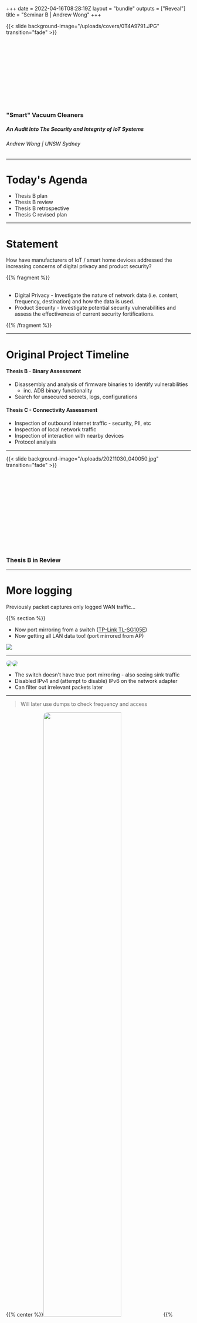 +++
date = 2022-04-16T08:28:19Z
layout = "bundle"
outputs = ["Reveal"]
title = "Seminar B | Andrew Wong"
+++

{{< slide background-image="/uploads/covers/0T4A9791.JPG" transition="fade" >}}

<br />
<br />
<br />
<br />
<br />
<br />
<br />
<br />
<br />
<br />

### "Smart" Vacuum Cleaners

##### An Audit Into The Security and Integrity of IoT Systems

###### Andrew Wong | UNSW Sydney

---

<style>
img[round] {
  border-radius: 10px;
}
</style>

# Today's Agenda

* Thesis B plan
* Thesis B review
* Thesis B retrospective
* Thesis C revised plan

---

# Statement

>

How have manufacturers of IoT / smart home devices addressed the increasing concerns of digital privacy and product security?

> 

{{% fragment %}}
&nbsp;  
&nbsp;  

* Digital Privacy - Investigate the nature of network data (i.e. content, frequency, destination) and how the data is used.
* Product Security - Investigate potential security vulnerabilities and assess the effectiveness of current security fortifications.

{{% /fragment %}}

---

# Original Project Timeline

#### <label>Thesis B - Binary Assessment</label>

* Disassembly and analysis of firmware binaries to identify vulnerabilities
  * inc. ADB binary functionality
* Search for unsecured secrets, logs, configurations

#### <label>Thesis C - Connectivity Assessment</label>

* Inspection of outbound internet traffic - security, PII, etc
* Inspection of local network traffic
* Inspection of interaction with nearby devices
* Protocol analysis


---

{{< slide background-image="/uploads/20211030_040050.jpg" transition="fade" >}}

<br />
<br />
<br />
<br />
<br />
<br />
<br />
<br />
<br />
<br />
<br />
<br />

### Thesis B in Review

---

# More logging

Previously packet captures only logged WAN traffic...

{{% section %}}
* Now port mirroring from a switch ([TP-Link TL-SG105E](https://www.tp-link.com/au/business-networking/easy-smart-switch/tl-sg105e/))
* Now getting all LAN data too! (port mirrored from AP)

![](/uploads/Snipaste_2022-05-05_01-31-27.jpg)

---

<div style="display: flex; flex-direction: row"> 
<div><img round src="/uploads/Snipaste_2022-05-05_01-32-07.jpg"/></div>
<div><img round src="/uploads/Snipaste_2022-05-05_01-31-55.jpg"/></div>
</div>

* The switch doesn't have true port mirroring - also seeing sink traffic
* Disabled IPv4 and (attempt to disable) IPv6 on the network adapter
* Can filter out irrelevant packets later

<!-- tshark -i en4 -w capture.pcap -b interval:3600 -->

---

> Will later use dumps to check frequency and access

{{% center %}}<img round src="/uploads/Snipaste_2022-05-05_17-23-11.jpg" width="65%">{{% /center %}}

{{% /section %}}

---

# Speaking of packets...

> 🚩 WiFi credentials in plain text during setup

{{% center %}}<img round src="/uploads/Snipaste_2022-05-02_01-14-22.jpg" width="80%">{{% /center %}}

* Minor issue, only exploitable during time of setup

---

# Fingerprinting

{{% section %}}

<label>System</label>

```
[ 0.340]U-Boot 2011.09-rc1-dirty (Mar 25 2020 - 20:45:43) Allwinner Technology
[ 0.000000] Linux version 3.4.39 (rockrobo@apimg) (gcc version 4.8.4 (Ubuntu/Linaro 4.8.4-2ubuntu1~14.04.1) ) #1 SMP PREEMPT Wed Mar 25 20:47:59 CST 2020
[ 0.000000] CPU: ARMv7 Processor [410fc075] revision 5 (ARMv7), cr=10c5387d
[ 0.000000] Machine: sun8i
...
```

<!-- https://en.wikipedia.org/wiki/Linaro -->

CPU: Allwinner R16 (ARM Cortex-A7) - ARMv7l / armhf  
ACU: STM32F103VCT6 (ARM Cortex-M3)  
Roborock Firmware version: 3.5.4_1558  
Operating system: Ubuntu 14.04.3 LTS  

---

<label>Users</label>

<div style="display: flex; flex-direction: row"> 
<div><img round src="/uploads/Snipaste_2022-05-01_20-00-22.jpg"/></div>
<div><img round src="/uploads/Snipaste_2022-05-01_20-00-48.jpg"/></div>
</div>

> No additional users

>

```
root@rockrobo:~# ls /home
ruby
```

`/home/ruby` exists but no user `ruby`, though exists in `/etc/passwd~`

---

<label>Processes</label>

🚩 Everything is running as root

{{% center %}}<img src="/uploads/Snipaste_2022-05-01_19-33-46.jpg" width="80%"/>{{% /center %}}

---

<label>Ports</label>

```bash
root@rockrobo:~# netstat -nltp
Active Internet connections (only servers)
Proto Recv-Q Send-Q Local Address           Foreign Address      State       PID/Program name
tcp        0      0 127.0.0.1:54322         0.0.0.0:*            LISTEN      991/miio_client 
tcp        0      0 127.0.0.1:54323         0.0.0.0:*            LISTEN      991/miio_client 
tcp        0      0 0.0.0.0:22              0.0.0.0:*            LISTEN      1644/sshd       
tcp        0      0 127.0.0.1:55551         0.0.0.0:*            LISTEN      998/rriot_tuya  
tcp        0      0 0.0.0.0:6668            0.0.0.0:*            LISTEN      998/rriot_tuya  
tcp6       0      0 :::22                   :::*                 LISTEN      1644/sshd       
```

🚩 `tcp/22` and `tcp/6668` are exposed

<!-- miio_send and miio_recv uses 54322 -->

---

<label>Firewall</label>

🤷‍♂️ At least port 22 is blocked by `iptables`

```
root@rockrobo:~# iptables -L
Chain INPUT (policy ACCEPT)
target     prot opt source           destination         
DROP       udp  --  anywhere         anywhere           udp dpt:6665
DROP       tcp  --  anywhere         anywhere           tcp dpt:6665
DROP       tcp  --  anywhere         anywhere           tcp dpt:ssh

Chain FORWARD (policy ACCEPT)
target     prot opt source           destination         

Chain OUTPUT (policy ACCEPT)
target     prot opt source           destination      
```

* What runs on port `6665`
  * `player`
  * What about file-based IPC?

---

```
root@rockrobo:~# ip6tables -L
Chain INPUT (policy ACCEPT)
target     prot opt source           destination         

Chain FORWARD (policy ACCEPT)
target     prot opt source           destination         

Chain OUTPUT (policy ACCEPT)
target     prot opt source           destination
```

🚩 ... except IPv6 isn't..


> Future work: Test IPv6 lease

---

<label>Other small tests</label>

* Can I ping the internet / make outbound connections?
  * Yes
* Can I run my own software
  * Yes (`armhf` architecture)

{{% /section %}}

---
# Going wireless - establishing SSH

<div style="display: flex; flex-direction: row; align-items: center">
<div style="flex: 1">
<img round src="iptables.png" />
<img round src="/uploads/Snipaste_2022-05-05_05-06-28.jpg" />
</div>
<div style="flex: 1">

* Remove iptables rule to gain access
  * (and so could an attacker)
* Can I add persistent access?
  * Yes, modify `rrwatchdoge.conf`
* Can also add remote access
  * 👈 e.g. ZeroTier

![zerotier persistence](/uploads/Snipaste_2022-05-02_01-42-29.jpg)

</div>
</div>

<!-- https://featherbear.cc/UNSW-CSE-Thesis/posts/device-actions/ -->

---

{{% section %}}
# Trivial Power Analysis

> Batteries don't last forever!

![](/uploads/20220501_051651.jpg)


<!-- lol you could have just opened it up in the first place -->

---

> Test: What if I unplug the battery?

* No change in output during boot
* But device will turn off after around 20 seconds

```
Ubuntu 14.04.3 LTS rockrobo ttyS0

rockrobo login:                                                 #### Usual login prompt
wait-for-state stop/waiting
haveged: haveged Stopping due to signal 15                      #### Shutdown SIGTERM 

 * Stopping rsync daemon rsync                                           [ OK ] 
 * (not running)
 * Asking all remaining processes to terminate...                        [ OK ] 
 * All processes ended within 1 seconds...                               [ OK ] 
umount: /tmp: device is busy.
        (In some cases useful info about processes that use
         the device is found by lsof(8) or fuser(1))
 * Unmounting temporary filesystems...                                   [fail] 
 * Deactivating swap...                                                  [ OK ] 
 * Unmounting local filesystems...                                       [ OK ] 
 * Will now halt
[   26.948171] [MCU_UART] sent ap poweroff event to mcu         #### Device turns off
```

See [2-wire log](https://featherbear.cc/UNSW-CSE-Thesis/posts/power/serial-dump-during-2-wire-power/), [4-wire log](https://featherbear.cc/UNSW-CSE-Thesis/posts/power/serial-dump-during-4-wire-power/)

{{% /section %}}

---

{{% section %}}
# File System Imaging

The eMMC only has 4GB of storage, so we can't (also shouldn't) image the flash onto itself... but we can image it remotely! 

```bash
IP=10.10.10.8
for partition in `ssh root@$IP "ls /dev/mmcblk0?* -1"`
do
    ssh root@$IP "sudo dd if=$partition bs=1M" | dd of=$(basename $partition).img
done
```

{{% center %}}<img src="/uploads/20220430-disk_imaging.jpg"/>{{% /center %}}

---

# File System Structure

|partition|label|size|description|
|:--------|:----|:---|:---------|
|mmcblk0p1 | UDISK | 1.5 GB | user data |
|mmcblk0p2 | boot-res | 8 MB | bootloader stuff |
|mmcblk0p5 | env | 16 MB | |
|mmcblk0p6 | app (RO) | 64 MB | device data |
|mmcblk0p7 | recovery | 512 MB | stock firmware |
|mmcblk0p8 | system_a | 512 MB | Main OS (boot) |
|mmcblk0p9 | system_b | 512 MB | Backup OS |
|mmcblk0p10 | Download | 528 MB | Update temp |
|mmcblk0p11 | reserve | 16 MB | blackbox??? |

---
# Recovery Reset

Recovery supposedly resets `system_a`, `system_b`, `UDISK` and `Download`

{{%center%}}<img src="/uploads/20220501-recovery.png" width="70%"/>{{%/center%}}

* What about the other partitions?  
* Can we install software in the `recovery` partition? <label>A: Yes</label> 🚩

<!-- https://featherbear.cc/UNSW-CSE-Thesis/posts/recovery-mode/ -->

---

<div style="display: flex; flex-direction: row; align-items: center">
<img src="/uploads/Snipaste_2022-05-01_05-53-51.jpg" width="65%" style="flex: 1"/>
<div style="flex: 1">

> 28,189 files...

> Well there's for sure a lot of files to look at...

</div>
</div>

---

# I did a thing - [Commentree](https://github.com/featherbear/commentree)

> Plain-text annotation / commentary tool

![](commentree.png) <!-- 20220311 -->

<!-- Monaco editor, easy to transfer around -->

{{% /section %}}

---
# (some) Interesting Files

{{% section %}}

## The Search

* Looked for any passwords, secrets, keys, IDs, function calls, logs, ...
* Find changed files (*)
* See where they are used
* See how they are used
* Anything of general interested

---

* mmcblk0p1
  * miio/device.token
  * miio/device.uid
  * rockrobo/  
  * rockrobo/rrlog/ (logs are encrypted!)
* mmcblk0p8/opt/rockrobo
  * Binaries
  * scripts/pipes.sh
  * rrlog/misc.sh
* mmcblk0p11/endpoint.bin - AWS address + key?  

---

> `mmcblk0p8/opt/rockrobo/rrlog/misc.sh`

```bash
...

#echo "=======device.conf==========" >> /dev/shm/misc.log
#cat /mnt/default/device.conf >> /dev/shm/misc.log

...
```

> `mmcblk0p6/device.conf`

```bash
did=DDDDDDDDD                    # (9 digits)
key=XXXXXXXXXXXXXXXX             # (16 alpha-num, case-sensitive)
mac=64:90:C1:1D:24:C4
vendor=roborock
model=roborock.vacuum.s6
```

---

> Calls for `system`

<!-- find . ! -iname "*.sh" ! -iname "*.conf" -type f -executable -exec sh -c "echo {}; nm -D {} | grep 'system\|exec\|fork'" \; -->

![](/uploads/Snipaste_2022-05-09_00-34-19.jpg)

---

> `/var/log/apt/history.log`

Installed packages that are not part of the base system

```
Start-Date: 2016-01-25  11:18:05
Commandline: /usr/bin/apt-get install rsync
Install: rsync:armhf (3.1.0-2ubuntu0.2)
End-Date: 2016-01-25  11:18:11

Start-Date: 2016-04-05  12:30:59
Commandline: /usr/bin/apt-get install ccrypt
Install: ccrypt:armhf (1.10-4)
End-Date: 2016-04-05  12:31:01

Start-Date: 2016-04-25  09:58:29
Commandline: /usr/bin/apt-get install tcpdump
Install: tcpdump:armhf (4.5.1-2ubuntu1.2), libpcap0.8:armhf (1.5.3-2, automatic)
End-Date: 2016-04-25  09:58:33
```

* Why does a vacuum cleaner need `rsync` or `tcpdump`?
* No usage calls found yet

---

> `mmcblk0p7/usr/sbin/tcpdump`

* External but unmodified binary
* Only hub traffic visible (wireless)
* (not really that interesting)

![](/uploads/Snipaste_2022-05-01_19-37-08.jpg)

---

> `mmcblk0p8/opt/rockrobo/rrlog/rrlogd`

✅ Logs are encrypted at rest (after being packed)  
✅ Originally used to be a symmetric key, now using a public key  
😕 Logging program has the functionality to unblock port 22?

<!-- RoCKR0B0@BEIJING . although https://github.com/Hypfer/Valetudo/issues/44 -->

<!-- ![](/uploads/Snipaste_2022-05-02_03-10-57.jpg) -->

<!-- Possible functionality to perform any arbitrary command?

![`system()` call](/uploads/Snipaste_2022-05-02_02-34-04.jpg) -->

<div style="display: flex; flex-direction: row">
<div><img src="/uploads/Snipaste_2022-05-02_02-37-10.jpg"/></div>
<div><img src="/uploads/Snipaste_2022-05-02_02-46-06.jpg"/></div>
</div>


```
iptables -I INPUT -j ACCEPT -p tcp --dport 22
```

---

> `mmcblk0p6/vinda`

Previously... XOR this file to get the `root` password

<label>File References</label>

![](/uploads/Snipaste_2022-05-09_00-56-25.jpg)

---

> `mmcblk0p7/usr/bin/adbd`

* Custom ADB binary
* Had a brief look [(more)](https://featherbear.cc/UNSW-CSE-Thesis/posts/mmcblk0p7-usr-bin-adbd/)

```
locksec_init_key: can not find the prefix str from adb conf file, use default
locksec_init_key: can not find the suffix str from adb conf file, use default
locksec_init_serial: adb read 465 bytes from /proc/cpuinfo
locksec_init_key: locksec_init_key, rockrobo%()+-[]_8a80ab8936d76c118000:;<=>?@{}rubydevicemodel
locksec_apply_key: locksec_apply_key, erI09cyW%()+-[]_8a80ab8936d76c118000:;<=>?@{}CzD2xuMNlwabTK7
locksec_apply_passwd: adb source str: erI09cyW%()+-[]_8a80ab8936d76c118000:;<=>?@{}CzD2xuMNlwabTK7
locksec_apply_passwd: locksec_apply_passwd, passwd: 0y[ad8@w
```

<label>Related files</label>

* mmcblk0p6/vinda
* mmcblk0p6/adb.conf
* mmcblk0p8/var/log/upstart/adbd.log

<!-- https://www.youtube.com/watch?v=L8jKgX04PMg -->

---

## Future: the other programs

* cleaner
* miio
* rockrobo
* rrlog
* rriot

{{% /section %}}

---
# Issues, thoughts & discussions

<small>How have manufacturers of IoT / smart home devices addressed the increasing concerns of digital privacy and product security?</small>

{{% note %}}We're not answering the question just yet, just some thoughts{{% /note %}}

{{% section %}}

> 🚩 Wireless credentials are stored in plain text

* Anyone with <label>physical</label> access to the machine can gain wireless credentials
* However, takes a lot of effort to open up the device
* Why? `wpa_supplicant` is part of the underlying Linux framework

---

> ⚠️ SSH server exposed on `tcp/22`

* Why does this server exist?
* When / where is it used?
  * Allow rule inside the `rrlogd` binary
* Roborock has made an attempt to protect their product with `iptables`
* But did not fully product their product against access via IPv6

---

> 🚩 Processes are running as `root`

* Any vulnerability in any of the programs can result in elevated access
  * Dropping of iptables restrictions
  * Persistence planting
  * System takeover
* Should run as a de-privileged user
* Why? Compatibility, perhaps ease of development
  * i.e. `udev` rules

---

> 🚩 Recovery partition is modifiable

* Can be modified to contain malicious software that persists a factory reset
* Mountable - `mount /dev/mmcblk0p7 ...`
* Why? Allows easy updates of the 'factory image'
* But the partition could somehow be encrypted 

---

<label>A note on hardware and software</label>

> access to the hardware = game over?

* Are there tamper-proof / tamper-evident design possibilities?
* What about some sort of "Secure Element"
* Or read protection?
* Choice of OS
* Choice of auth implementation (e.g. `vinda`)
* Limitation on what programs are allowed to execute?

---

✅ <label>The Good Things</label>

* An effort to restrict SSH access via `iptables`
* AuthN / AuthZ is present within interfaces to the device
* UART shell requires a password
* Logs are encrypted locally

{{% /section %}}

---

# Current Challenges

{{% section %}}

> Intercepting encrypted data / TLS traffic

* Ubuntu 14.04 has some issues (?)
  * `PolarProxy` is too new (libc requirements)
  * apt update doesn't work with socks5:// or http proxies properly???
* Routing?
* Hook into the encryption/decryption process somehow?
  * Use `Frida`?
  * Or look at the data communicated by the smartphone app?
    * `Objection` tool didn't work with the RoboRock app


<!-- On the smart app side -->

<!-- Frida nope -->
<!-- windows env nope  -->
<!-- ![APK objection failing](/uploads/Snipaste_2022-05-02_00-52-40.jpg) -->
<!-- https://github.com/NickstaDB/patch-apk -->
<!-- https://blog.silentsignal.eu/2020/05/04/decrypting-and-analyzing-https-traffic-without-mitm/ -->
<!-- RoboRock app -->

---

> Electricity is funny.

Using my main personal computer is not a good idea for a test-bench...  
👏 Thank you Gigabyte for having ESD-protected USB ports

<img round src="/uploads/20220501_031636.jpg" />

---

> Still a lot of files to look at

Need to figure out which files are worthwhile to inspect..

---

<label>File Inspection Approach 1 - Filter by date modified</label>

> Ubuntu 14.04.3 LTS was released back in 2014, any changes would have a later timestamp (hopefully)

<div style="display: flex; flex-direction: row">
<div><img src="/uploads/20220501-ubuntu_release_date.png"/></div>
<div><img src="/uploads/Snipaste_2022-05-01_06-43-50.jpg" alt="sort by date might give some clues"/></div>
</div>

---

<label>File Inspection Approach 2 - Binary Comparisons</label>

<div style="display: flex; flex-direction: row; align-items; center">
<div style="width: 65%"><img src="/uploads/20220501-ubuntu_14.04.3.png"/></div>
<div>

Compare executable files and find  
differences in binary function

[bindiff](https://www.zynamics.com/software.html), [binwalk](https://github.com/ReFirmLabs/binwalk), [ssdeep](https://github.com/ssdeep-project/ssdeep), [sdhash](https://github.com/sdhash/sdhash)

<small>As seen in <label>A Large-Scale Analysis of the Security of Embedded Firmwares</label> - Andrei C, Jonas Z, Aur'elien F, Davide B</small>

</div>
</div>

{{% note %}}
From literature review
{{% /note %}}

{{% /section %}}

---
# Thesis B Retrospective

* Time management - could have done more work
  * Busy / other commitments
  * Hardware work restricts me to only working at home
* Project breadth / depth / scope
  * Binary analysis takes a lot of time

{{% fragment %}}
<label>Response</label>

* Schedule more focus times
* Hardware work pretty much completed - likely able to work remotely now
* Restrict binary analysis to the most likely binaries
  * May consequently miss something

{{% /fragment %}}

{{% note %}}
These could possibly just be excuses
{{% /note %}}

---
#### <label>Thesis B Completion</label>

* Analysis of firmware binaries to identify vulnerabilities
  * Still in progress
* Search for unsecured secrets, logs, configurations
  * Completed (excluding encrypted `rrlog` files)

#### <label>Revised Thesis C Plan</label>

* (priority) Inspection of outbound WAN traffic - security, PII, etc
* <s style="color: grey">Inspection of LAN traffic</s> rather, see if it is stored
* <s style="color: grey">Inspection of interaction with nearby devices</s>
* <s style="color: grey">Protocol analysis</s>
* Update to a newer firmware version and look at changes
* Check what files gets cleared during a format
* Binary assessment
* Verify IPv6 SSH access

---

## Incoming Timeline

* <label>22T2 W1</label> - IPv6 SSH verification, continue binary assessment
* <label>22T2 W2</label> - WAN traffic analysis
  * Look at network behaviour
  * Try view WAN data pre-encryption / post-decryption
* <label>22T2 W4</label> - Update to latest version (and hope we don't get locked out)
  * Do another vacuum clean, reimage, compare binaries
* <label>22T2 W5</label> - Factory reset device, check for remnant files
* <label>22T2 W8</label> - Demo submission
* <label>22T2 W11</label> - Report submission

---
# Thank You

<br />
<br />
<br />
<br />
<br />
<br />
<br />
<br />


<hr >

Andrew Wong

<sub>
<p>w: <a href="https://featherbear.cc/UNSW-CSE-Thesis">featherbear.cc/UNSW-CSE-Thesis</a></p>
<p>e: <script>document.write(atob('YW5kcmV3Lmoud29uZ0BzdHVkZW50LnVuc3cuZWR1LmF1'))</script></p>
</sub>